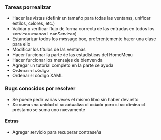 ### Tareas por realizar
* Hacer las vistas (definir un tamaño para todas las ventanas, unificar estilos, colores, etc.)
* Validar y verificar flujo de forma correcta de las entradas en todos los services (menos LoanServices)
* Estandarizar todos los message box, preferentemente hacer una clase para ello
* Modificar los títulos de las ventanas
* Hacer funcionar la parte de las estadísticas del HomeMenu
* Hacer funcionar los mensajes de bienvenida
* Agregar un tutorial completo en la parte de ayuda
* Ordenar el código
* Ordenar el código XAML

### Bugs conocidos por resolver
* Se puede pedir varias veces el mismo libro sin haber devuelto
* Se suma una unidad si se actualiza el estado pero si se elimina el préstamo se suma uno nuevamente

#### Extras
* Agregar servicio para recuperar contraseña


